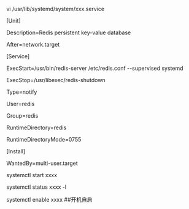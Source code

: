 vi /usr/lib/systemd/system/xxx.service



[Unit]

Description=Redis persistent key-value database

After=network.target



[Service]

ExecStart=/usr/bin/redis-server /etc/redis.conf --supervised systemd

ExecStop=/usr/libexec/redis-shutdown

Type=notify

User=redis

Group=redis

RuntimeDirectory=redis

RuntimeDirectoryMode=0755



[Install]

WantedBy=multi-user.target



systemctl start xxxx 

systemctl status xxxx -l

systemctl enable xxxx   ##开机自启

 